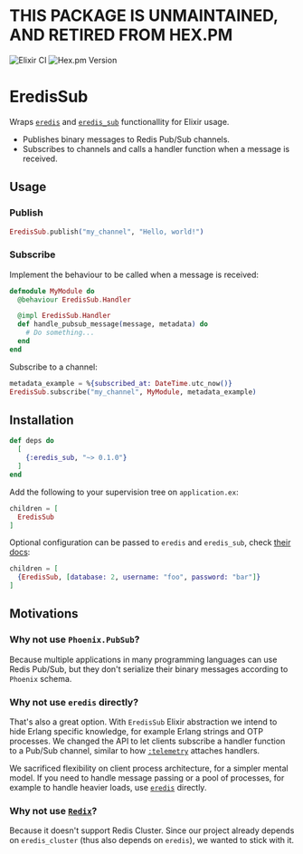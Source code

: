# THIS PACKAGE IS UNMAINTAINED, AND RETIRED FROM HEX.PM

![Elixir CI](https://github.com/loopsocial/eredis_sub/actions/workflows/elixir.yml/badge.svg)
![Hex.pm Version](https://img.shields.io/hexpm/v/eredis_sub?color=blue)

# EredisSub

Wraps [`eredis`](https://hexdocs.pm/eredis/) and [`eredis_sub`](https://github.com/Nordix/eredis/blob/master/src/eredis_sub.erl) functionallity for Elixir usage.

- Publishes binary messages to Redis Pub/Sub channels.
- Subscribes to channels and calls a handler function when a message is received.

## Usage

### Publish

```elixir
EredisSub.publish("my_channel", "Hello, world!")
```

### Subscribe

Implement the behaviour to be called when a message is received:

```elixir
defmodule MyModule do
  @behaviour EredisSub.Handler

  @impl EredisSub.Handler
  def handle_pubsub_message(message, metadata) do
    # Do something...
  end
end
```

Subscribe to a channel:

```elixir
metadata_example = %{subscribed_at: DateTime.utc_now()}
EredisSub.subscribe("my_channel", MyModule, metadata_example)
```

## Installation

```elixir
def deps do
  [
    {:eredis_sub, "~> 0.1.0"}
  ]
end
```

Add the following to your supervision tree on `application.ex`:

```elixir
children = [
  EredisSub
]
```

Optional configuration can be passed to `eredis` and `eredis_sub`, check [their docs](https://hexdocs.pm/eredis/readme.html#connect-a-client-start_link-1):

```elixir
children = [
  {EredisSub, [database: 2, username: "foo", password: "bar"]}
]
```

## Motivations

### Why not use `Phoenix.PubSub`?

Because multiple applications in many programming languages can use Redis Pub/Sub,
but they don't serialize their binary messages according to `Phoenix` schema.

### Why not use `eredis` directly?

That's also a great option. With `EredisSub` Elixir abstraction we intend to hide
Erlang specific knowledge, for example Erlang strings and OTP processes. We changed
the API to let clients subscribe a handler function to a Pub/Sub channel, similar
to how [`:telemetry`](https://hexdocs.pm/telemetry/readme.html) attaches handlers.

We sacrificed flexibility on client process architecture, for a simpler mental model.
If you need to handle message passing or a pool of processes, for example to handle
heavier loads, use [`eredis`](https://hexdocs.pm/eredis/) directly.

### Why not use [`Redix`](https://hexdocs.pm/redix/Redix.html)?

Because it doesn't support Redis Cluster. Since our project already depends on
`eredis_cluster` (thus also depends on `eredis`), we wanted to stick with it.
